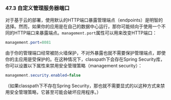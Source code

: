 ### 47.3  自定义管理服务器端口
对于基于云的部署，使用默认的HTTP端口暴露管理端点（endpoints）是明智的选择。然而，如果你的应用是在自己的数据中心运行，那你可能倾向于使用一个不同的HTTP端口来暴露端点。`management.port`属性可以用来改变HTTP端口：
```java
management.port=8081
```
由于你的管理端口经常被防火墙保护，不对外暴露也就不需要保护管理端点，即使你的主应用是受保护的。在这种情况下，classpath下会存在Spring Security库，你可以设置以下属性来禁用安全管理策略（management security）：
```java
management.security.enabled=false
```
（如果classpath下不存在Spring Security，那也就不需要显式的以这种方式来禁用安全管理策略，它甚至可能会破坏应用程序。）
